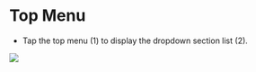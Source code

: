# Top Menu

- Tap the top menu (1) to display the dropdown section list (2).

![](https://user-images.githubusercontent.com/105650529/169868847-6689cc1f-b42b-4347-bb69-66f7e6fd59bb.png)
